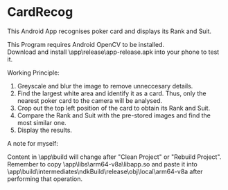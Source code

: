 # CardRecog
This Android App recognises poker card and displays its Rank and Suit.

This Program requires Android OpenCV to be installed.  
Download and install \app\release\app-release.apk into your phone to test it.

Working Principle:
1. Greyscale and blur the image to remove unneccesary details.
2. Find the largest white area and identify it as a card. Thus, only the nearest poker card to the camera will be analysed.
3. Crop out the top left position of the card to obtain its Rank and Suit.
4. Compare the Rank and Suit with the pre-stored images and find the most similar one.
5. Display the results.  
  
  
A note for myself: 

Content in \app\build will change after "Clean Project" or "Rebuild Project".  
Remember to copy \app\libs\arm64-v8a\libapp.so and paste it into \app\build\intermediates\ndkBuild\release\obj\local\arm64-v8a after performing that operation.
